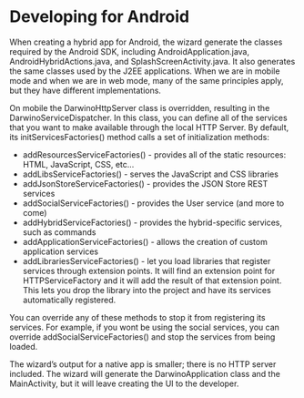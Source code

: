 # 	Developing for Android
When creating a hybrid app for Android, the wizard generate the classes required by the Android SDK, including AndroidApplication.java, AndroidHybridActions.java, and SplashScreenActivity.java. It also generates the same classes used by the J2EE applications. When we are in mobile mode and when we are in web mode, many of the same principles apply, but they have different implementations.

On mobile the DarwinoHttpServer class is overridden, resulting in the DarwinoServiceDispatcher. In this class, you can define all of the services that you want to make available through the local HTTP Server. By default, its initServicesFactories() method calls a set of initialization methods:
- addResourcesServiceFactories() - provides all of the static resources: HTML, JavaScript, CSS, etc...
- addLibsServiceFactories() - serves the JavaScript and CSS libraries
- addJsonStoreServiceFactories() - provides the JSON Store REST services
- addSocialServiceFactories() - provides the User service (and more to come)
- addHybridServiceFactories() - provides the hybrid-specific services, such as commands
- addApplicationServiceFactories() - allows the creation of custom application services
- addLibrariesServiceFactories() - let you load libraries that register services through extension points. It will find an extension point for HTTPServiceFactory and it will add the result of that extension point. This lets you drop the library into the project and have its services automatically registered.

You can override any of these methods to stop it from registering its services. For example, if you wont be using the social services, you can override addSocialServiceFactories() and stop the services from being loaded.

The wizard’s output for a native app is smaller; there is no HTTP server included. The wizard will generate the DarwinoApplication class and the MainActivity, but it will leave creating the UI to the developer.
